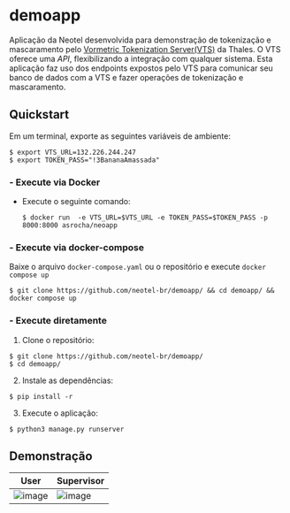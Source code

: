 # demoapp

Aplicação da Neotel desenvolvida para demonstração de tokenização e mascaramento pelo [Vormetric Tokenization Server(VTS)](https://cpl.thalesgroup.com/encryption/tokenization) da Thales. O VTS oferece uma *API*, flexibilizando a integração com qualquer sistema. Esta aplicação faz uso dos endpoints expostos pelo VTS para comunicar seu banco de dados com a VTS e fazer operações de tokenização e mascaramento.

## Quickstart

Em um terminal, exporte as seguintes variáveis de ambiente: 
  ```console
  $ export VTS_URL=132.226.244.247
  $ export TOKEN_PASS="!3BananaAmassada"
  ```  
### - Execute via Docker

* Execute o seguinte comando:
  ```console
  $ docker run  -e VTS_URL=$VTS_URL -e TOKEN_PASS=$TOKEN_PASS -p 8000:8000 asrocha/neoapp
  ```

### - Execute via docker-compose
  Baixe o arquivo `docker-compose.yaml` ou o repositório e execute `docker compose up`
  ```console
  $ git clone https://github.com/neotel-br/demoapp/ && cd demoapp/ && docker compose up 
  ```


### - Execute diretamente
1. Clone o repositório:
  ```console
  $ git clone https://github.com/neotel-br/demoapp/
  $ cd demoapp/
  ```
2. Instale as dependências: 
  ```console
  $ pip install -r
  ```
3. Execute o aplicação:
  ```console 
  $ python3 manage.py runserver
  ```
## Demonstração

| User | Supervisor  |
|------|-------------|
| ![image](https://user-images.githubusercontent.com/17788851/131561697-cc388a4c-9a71-48c5-ac3b-4fcd85aa4271.png) | ![image](https://user-images.githubusercontent.com/17788851/131562172-69838f4c-b9fa-4a97-b2f6-cc9b4130576c.png) | 
